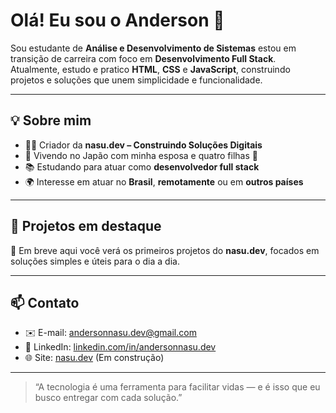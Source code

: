 # Olá! Eu sou o Anderson 👋

Sou estudante de **Análise e Desenvolvimento de Sistemas** estou em transição de carreira com foco em **Desenvolvimento Full Stack**. Atualmente, estudo e pratico **HTML**, **CSS** e **JavaScript**, construindo projetos e soluções que unem simplicidade e funcionalidade.

---

## 💡 Sobre mim

- 👨‍💻 Criador da **nasu.dev – Construindo Soluções Digitais**
- 📍 Vivendo no Japão com minha esposa e quatro filhas 🧡
- 📚 Estudando para atuar como **desenvolvedor full stack**
- 🌍 Interesse em atuar no **Brasil**, **remotamente** ou em **outros países**

---

## 🚀 Projetos em destaque

📌 Em breve aqui você verá os primeiros projetos do **nasu.dev**, focados em soluções simples e úteis para o dia a dia.

---

## 📫 Contato

- ✉️ E-mail: [andersonnasu.dev@gmail.com](mailto:andersonnasu.dev@gmail.com)
- 💼 LinkedIn: [linkedin.com/in/andersonnasu.dev](https://linkedin.com/in/andersonnasu.dev)
- 🌐 Site: [nasu.dev](https://nasu.dev) (Em construção)

---

> “A tecnologia é uma ferramenta para facilitar vidas — e é isso que eu busco entregar com cada solução.”

<!---
nasu-dev-commits/nasu-dev-commits is a ✨ special ✨ repository because its `README.md` (this file) appears on your GitHub profile.
You can click the Preview link to take a look at your changes.
--->
